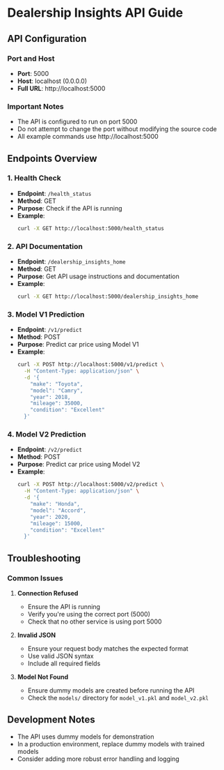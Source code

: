 # Dealership Insights API Guide

## API Configuration

### Port and Host
- **Port**: 5000
- **Host**: localhost (0.0.0.0)
- **Full URL**: http://localhost:5000

### Important Notes
- The API is configured to run on port 5000
- Do not attempt to change the port without modifying the source code
- All example commands use http://localhost:5000

## Endpoints Overview

### 1. Health Check
- **Endpoint**: `/health_status`
- **Method**: GET
- **Purpose**: Check if the API is running
- **Example**:
  ```bash
  curl -X GET http://localhost:5000/health_status
  ```

### 2. API Documentation
- **Endpoint**: `/dealership_insights_home`
- **Method**: GET
- **Purpose**: Get API usage instructions and documentation
- **Example**:
  ```bash
  curl -X GET http://localhost:5000/dealership_insights_home
  ```

### 3. Model V1 Prediction
- **Endpoint**: `/v1/predict`
- **Method**: POST
- **Purpose**: Predict car price using Model V1
- **Example**:
  ```bash
  curl -X POST http://localhost:5000/v1/predict \
    -H "Content-Type: application/json" \
    -d '{
      "make": "Toyota",
      "model": "Camry",
      "year": 2018,
      "mileage": 35000,
      "condition": "Excellent"
    }'
  ```

### 4. Model V2 Prediction
- **Endpoint**: `/v2/predict`
- **Method**: POST
- **Purpose**: Predict car price using Model V2
- **Example**:
  ```bash
  curl -X POST http://localhost:5000/v2/predict \
    -H "Content-Type: application/json" \
    -d '{
      "make": "Honda",
      "model": "Accord",
      "year": 2020,
      "mileage": 15000,
      "condition": "Excellent"
    }'
  ```

## Troubleshooting

### Common Issues
1. **Connection Refused**
   - Ensure the API is running
   - Verify you're using the correct port (5000)
   - Check that no other service is using port 5000

2. **Invalid JSON**
   - Ensure your request body matches the expected format
   - Use valid JSON syntax
   - Include all required fields

3. **Model Not Found**
   - Ensure dummy models are created before running the API
   - Check the `models/` directory for `model_v1.pkl` and `model_v2.pkl`

## Development Notes
- The API uses dummy models for demonstration
- In a production environment, replace dummy models with trained models
- Consider adding more robust error handling and logging